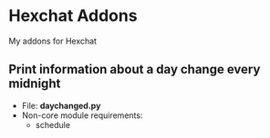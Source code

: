 # Hexchat Addons

My addons for Hexchat

## Print information about a day change every midnight

* File: **daychanged.py**
* Non-core module requirements:
  * schedule
